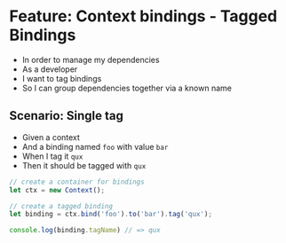# Feature: Context bindings - Tagged Bindings

- In order to manage my dependencies
- As a developer
- I want to tag bindings
- So I can group dependencies together via a known name

## Scenario: Single tag

- Given a context
- And a binding named `foo` with value `bar`
- When I tag it `qux`
- Then it should be tagged with `qux`

```ts
// create a container for bindings
let ctx = new Context();

// create a tagged binding
let binding = ctx.bind('foo').to('bar').tag('qux');

console.log(binding.tagName) // => qux
```
